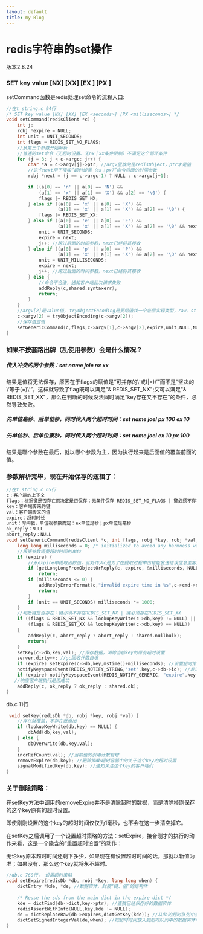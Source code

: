 ```yaml
---
layout: default
title: my Blog
---
```


# redis字符串的set操作

版本2.8.24

### SET key value [NX] [XX] [EX <seconds>] [PX <milliseconds>]

setCommand函数是redis处理set命令的流程入口:

```c
//在t_string.c 94行
/* SET key value [NX] [XX] [EX <seconds>] [PX <milliseconds>] */
void setCommand(redisClient *c) {
    int j;
    robj *expire = NULL;
    int unit = UNIT_SECONDS;
    int flags = REDIS_SET_NO_FLAGS;
	//从第三个参数开始解析
	//普通的set命令（无超时设置、无nx｜xx条件限制）不满足这个循环条件
    for (j = 3; j < c->argc; j++) {
        char *a = c->argv[j]->ptr; //argv里放的是redisObject，ptr才是值
        //这个next用于接收“超时设置（ex｜px）”命令后面的时间参数
        robj *next = (j == c->argc-1) ? NULL : c->argv[j+1];
			
        if ((a[0] == 'n' || a[0] == 'N') &&
            (a[1] == 'x' || a[1] == 'X') && a[2] == '\0') {
            flags |= REDIS_SET_NX;
        } else if ((a[0] == 'x' || a[0] == 'X') &&
                   (a[1] == 'x' || a[1] == 'X') && a[2] == '\0') {
            flags |= REDIS_SET_XX;
        } else if ((a[0] == 'e' || a[0] == 'E') &&
                   (a[1] == 'x' || a[1] == 'X') && a[2] == '\0' && next) {
            unit = UNIT_SECONDS;
            expire = next;
            j++; //跨过后面的时间参数，next已经将其接收
        } else if ((a[0] == 'p' || a[0] == 'P') &&
                   (a[1] == 'x' || a[1] == 'X') && a[2] == '\0' && next) {
            unit = UNIT_MILLISECONDS;
            expire = next;
            j++; //跨过后面的时间参数，next已经将其接收
        } else {
        	//命令不合法，通知客户端此次请求失败
            addReply(c,shared.syntaxerr);
            return;
        }
    }
	//argv[2]是value值, tryObjectEncoding是要给值找一个底层实现类型，raw、string、int
    c->argv[2] = tryObjectEncoding(c->argv[2]);
    //保存值逻辑
    setGenericCommand(c,flags,c->argv[1],c->argv[2],expire,unit,NULL,NULL);
}
```

### 如果不按套路出牌（乱使用参数）会是什么情况？
##### 传入冲突的两个参数：set name jole nx xx

结果是值将无法保存，原因在于flags的赋值是“可并存的\‘或(|=)\’”而不是“坚决的\‘等于(=)\’”，这样就导致了flag既可以满足"& REDIS\_SET\_NX";又可以满足"& REDIS\_SET\_XX"，那么在判断的时候没法同时满足“key存在又不存在”的条件，必然导致失败。

##### 先单位毫秒、后单位秒，同时传入两个超时时间：set name joel px 100 ex 10
##### 先单位秒、后单位豪秒，同时传入两个超时时间：set name joel ex 10 px 100 

结果是哪个参数在最后，就以哪个参数为主，因为执行起来是后面值的覆盖前面的值。


### 参数解析完毕，现在开始保存的逻辑了：

```c
//在t_string.c 65行
c：客户端的上下文
flags：根据键是否存在而决定是否保存：无条件保存 REDIS_SET_NO_FLAGS | 键必须不存在 REDIS_SET_NX | 键必须存在 REDIS_SET_XX
key：客户端传来的键
val：客户端传来的值
expire：超时时长
unit：时间戳，单位视参数而定：ex单位是秒；px单位是毫秒
ok_reply：NULL
abort_reply：NULL
void setGenericCommand(redisClient *c, int flags, robj *key, robj *val, robj *expire, int unit, robj *ok_reply, robj *abort_reply) {
    long long milliseconds = 0; /* initialized to avoid any harmness warning */
	//根据参数调整超时时间的单位
    if (expire) {
    	//从expire中提取出数值，此处传入c是为了在提取过程中出错能发送错误信息至客户端
        if (getLongLongFromObjectOrReply(c, expire, &milliseconds, NULL) != REDIS_OK)
            return;
        if (milliseconds <= 0) {
            addReplyErrorFormat(c,"invalid expire time in %s",c->cmd->name);
            return;
        }
        if (unit == UNIT_SECONDS) milliseconds *= 1000;
    }
	//判断键是否存在：键必须不存在REDIS_SET_NX | 键必须存在REDIS_SET_XX
    if ((flags & REDIS_SET_NX && lookupKeyWrite(c->db,key) != NULL) ||
        (flags & REDIS_SET_XX && lookupKeyWrite(c->db,key) == NULL))
    {
        addReply(c, abort_reply ? abort_reply : shared.nullbulk);
        return;
    }
    setKey(c->db,key,val); //保存数据，清除当前key的原有超时设置
    server.dirty++; //gc回收计数自增
    if (expire) setExpire(c->db,key,mstime()+milliseconds); //设置超时策略
    notifyKeyspaceEvent(REDIS_NOTIFY_STRING,"set",key,c->db->id); //发送通知
    if (expire) notifyKeyspaceEvent(REDIS_NOTIFY_GENERIC, "expire",key,c->db->id);
   //响应客户端执行是否成功
    addReply(c, ok_reply ? ok_reply : shared.ok);
}

```

db.c 11行

```c
 void setKey(redisDb *db, robj *key, robj *val) {
 	//存在就覆盖，不存在就添加
    if (lookupKeyWrite(db,key) == NULL) {
        dbAdd(db,key,val);
    } else {
        dbOverwrite(db,key,val);
    }
    incrRefCount(val); //当前值的引用计数自增
    removeExpire(db,key); //删除掉db超时容器中的关于这个key的超时设置
    signalModifiedKey(db,key); //通知关注这个key的客户端们
}
```

### 关于删除策略：
在setKey方法中调用的removeExpire并不是清除超时的数据，而是清除掉刚保存的这个key原有的超时设置。

即使刚刚设置的这个key的超时时间仅仅为1毫秒，也不会在这一步清空掉它。

在setKey之后调用了一个设置超时策略的方法：setExpire，接合刚才的执行的动作来看，这是一个隐含的“重置超时设置”的动作：

无论key原本超时时间还剩下多少，如果现在有设置超时时间的话，那就以新值为准；如果没有，那么这个key就将永不超时。

```c
//db.c 760行， 设置超时策略
void setExpire(redisDb *db, robj *key, long long when) {
    dictEntry *kde, *de; //数据实体，封装“键、值”的结构体
	
    /* Reuse the sds from the main dict in the expire dict */
    kde = dictFind(db->dict,key->ptr); //查找已经保存好的数据实体
    redisAssertWithInfo(NULL,key,kde != NULL);
    de = dictReplaceRaw(db->expires,dictGetKey(kde)); //从db的超时队列中查找实体，如果不存在则放入（创建了一个数据实体，但仅有键，没有值）
    dictSetSignedIntegerVal(de,when); //把超时时间放入到超时队列中的数据实体中
}
```


